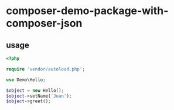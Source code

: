 # composer-demo-package-with-composer-json

## usage

```php
<?php

require 'vendor/autoload.php';

use Demo\Hello;

$object = new Hello();
$object->setName('Juan');
$object->greet();
```
